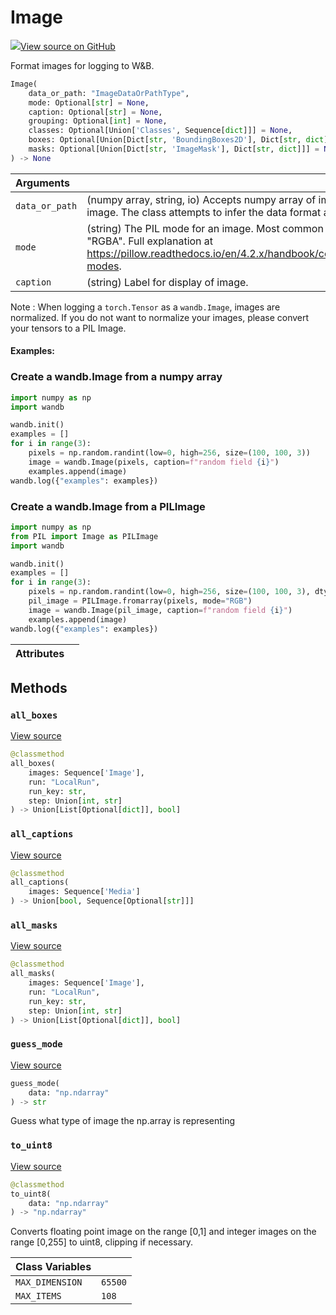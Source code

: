 # Image



[![](https://www.tensorflow.org/images/GitHub-Mark-32px.png)View source on GitHub](https://www.github.com/wandb/client/tree/latest/wandb/sdk/data_types/image.py#L60-L652)



Format images for logging to W&B.

```python
Image(
    data_or_path: "ImageDataOrPathType",
    mode: Optional[str] = None,
    caption: Optional[str] = None,
    grouping: Optional[int] = None,
    classes: Optional[Union['Classes', Sequence[dict]]] = None,
    boxes: Optional[Union[Dict[str, 'BoundingBoxes2D'], Dict[str, dict]]] = None,
    masks: Optional[Union[Dict[str, 'ImageMask'], Dict[str, dict]]] = None
) -> None
```





| Arguments |  |
| :--- | :--- |
|  `data_or_path` |  (numpy array, string, io) Accepts numpy array of image data, or a PIL image. The class attempts to infer the data format and converts it. |
|  `mode` |  (string) The PIL mode for an image. Most common are "L", "RGB", "RGBA". Full explanation at https://pillow.readthedocs.io/en/4.2.x/handbook/concepts.html#concept-modes. |
|  `caption` |  (string) Label for display of image. |


Note : When logging a `torch.Tensor` as a `wandb.Image`, images are normalized. If you do not want to normalize your images, please convert your tensors to a PIL Image.

#### Examples:

### Create a wandb.Image from a numpy array
<!--yeadoc-test:log-image-numpy-->
```python
import numpy as np
import wandb

wandb.init()
examples = []
for i in range(3):
    pixels = np.random.randint(low=0, high=256, size=(100, 100, 3))
    image = wandb.Image(pixels, caption=f"random field {i}")
    examples.append(image)
wandb.log({"examples": examples})
```

### Create a wandb.Image from a PILImage
<!--yeadoc-test:log-image-pillow-->
```python
import numpy as np
from PIL import Image as PILImage
import wandb

wandb.init()
examples = []
for i in range(3):
    pixels = np.random.randint(low=0, high=256, size=(100, 100, 3), dtype=np.uint8)
    pil_image = PILImage.fromarray(pixels, mode="RGB")
    image = wandb.Image(pil_image, caption=f"random field {i}")
    examples.append(image)
wandb.log({"examples": examples})
```




| Attributes |  |
| :--- | :--- |



## Methods

<h3 id="all_boxes"><code>all_boxes</code></h3>

[View source](https://www.github.com/wandb/client/tree/latest/wandb/sdk/data_types/image.py#L573-L594)

```python
@classmethod
all_boxes(
    images: Sequence['Image'],
    run: "LocalRun",
    run_key: str,
    step: Union[int, str]
) -> Union[List[Optional[dict]], bool]
```




<h3 id="all_captions"><code>all_captions</code></h3>

[View source](https://www.github.com/wandb/client/tree/latest/wandb/sdk/data_types/image.py#L596-L600)

```python
@classmethod
all_captions(
    images: Sequence['Media']
) -> Union[bool, Sequence[Optional[str]]]
```




<h3 id="all_masks"><code>all_masks</code></h3>

[View source](https://www.github.com/wandb/client/tree/latest/wandb/sdk/data_types/image.py#L550-L571)

```python
@classmethod
all_masks(
    images: Sequence['Image'],
    run: "LocalRun",
    run_key: str,
    step: Union[int, str]
) -> Union[List[Optional[dict]], bool]
```




<h3 id="guess_mode"><code>guess_mode</code></h3>

[View source](https://www.github.com/wandb/client/tree/latest/wandb/sdk/data_types/image.py#L434-L448)

```python
guess_mode(
    data: "np.ndarray"
) -> str
```

Guess what type of image the np.array is representing


<h3 id="to_uint8"><code>to_uint8</code></h3>

[View source](https://www.github.com/wandb/client/tree/latest/wandb/sdk/data_types/image.py#L450-L472)

```python
@classmethod
to_uint8(
    data: "np.ndarray"
) -> "np.ndarray"
```

Converts floating point image on the range [0,1] and integer images
on the range [0,255] to uint8, clipping if necessary.





| Class Variables |  |
| :--- | :--- |
|  `MAX_DIMENSION`<a id="MAX_DIMENSION"></a> |  `65500` |
|  `MAX_ITEMS`<a id="MAX_ITEMS"></a> |  `108` |

